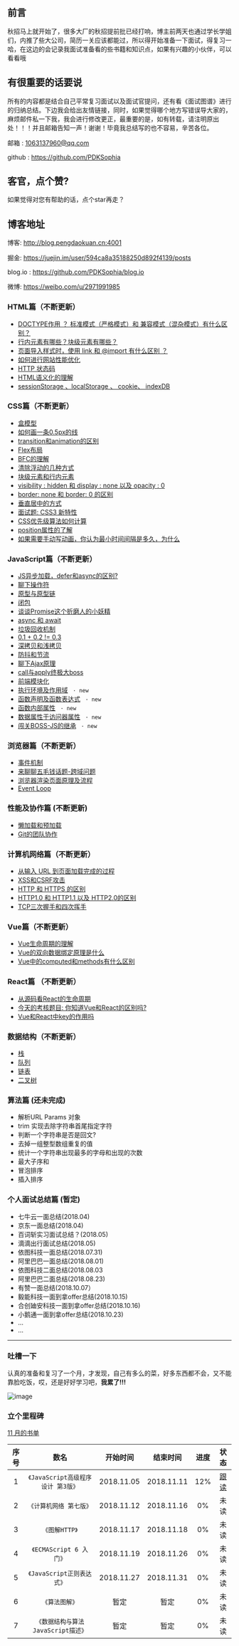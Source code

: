 ## 前言
秋招马上就开始了，很多大厂的秋招提前批已经打响，博主前两天也通过学长学姐们，内推了些大公司，简历一关应该都能过，所以得开始准备一下面试，得复习一哈，在这边的会记录我面试准备看的些书籍和知识点，如果有兴趣的小伙伴，可以看看哦

## 有很重要的话要说
所有的内容都是结合自己平常复习面试以及面试官提问，还有看《面试图谱》进行的归纳总结。下边我会给出友情链接，同时，如果觉得哪个地方写错误导大家的，麻烦邮件私一下我，我会进行修改更正，最重要的是，如有转载，请注明原出处！！！并且邮箱告知一声！谢谢！毕竟我总结写的也不容易，辛苦各位。

邮箱 : 1063137960@qq.com

github : https://github.com/PDKSophia

## 客官，点个赞?
如果觉得对您有帮助的话，点个star再走？

## 博客地址
博客: http://blog.pengdaokuan.cn:4001

掘金: https://juejin.im/user/594ca8a35188250d892f4139/posts

blog.io : https://github.com/PDKSophia/blog.io

微博: https://weibo.com/u/2971991985

### HTML篇（不断更新）
- [DOCTYPE作用 ？ 标准模式（严格模式）和 兼容模式（混杂模式）有什么区别？](https://github.com/PDKSophia/blog.io/blob/master/%E5%89%8D%E7%AB%AF%E9%9D%A2%E8%AF%95-HTML%E7%AF%87.md#doctype%E4%BD%9C%E7%94%A8--%E6%A0%87%E5%87%86%E6%A8%A1%E5%BC%8F%E4%B8%A5%E6%A0%BC%E6%A8%A1%E5%BC%8F%E5%92%8C-%E5%85%BC%E5%AE%B9%E6%A8%A1%E5%BC%8F%E6%B7%B7%E6%9D%82%E6%A8%A1%E5%BC%8F%E6%9C%89%E4%BB%80%E4%B9%88%E5%8C%BA%E5%88%AB)
- [行内元素有哪些？块级元素有哪些？](https://github.com/PDKSophia/blog.io/blob/master/%E5%89%8D%E7%AB%AF%E9%9D%A2%E8%AF%95-HTML%E7%AF%87.md#%E8%A1%8C%E5%86%85%E5%85%83%E7%B4%A0%E6%9C%89%E5%93%AA%E4%BA%9B%E5%9D%97%E7%BA%A7%E5%85%83%E7%B4%A0%E6%9C%89%E5%93%AA%E4%BA%9B)
- [页面导入样式时，使用 link 和 @import 有什么区别 ？](https://github.com/PDKSophia/blog.io/blob/master/%E5%89%8D%E7%AB%AF%E9%9D%A2%E8%AF%95-HTML%E7%AF%87.md#%E9%A1%B5%E9%9D%A2%E5%AF%BC%E5%85%A5%E6%A0%B7%E5%BC%8F%E6%97%B6%E4%BD%BF%E7%94%A8-link-%E5%92%8C-import-%E6%9C%89%E4%BB%80%E4%B9%88%E5%8C%BA%E5%88%AB-)
- [如何进行网站性能优化](https://github.com/PDKSophia/blog.io/blob/master/%E5%89%8D%E7%AB%AF%E9%9D%A2%E8%AF%95-HTML%E7%AF%87.md#%E5%A6%82%E4%BD%95%E8%BF%9B%E8%A1%8C%E7%BD%91%E7%AB%99%E6%80%A7%E8%83%BD%E4%BC%98%E5%8C%96)
- [HTTP 状态码](https://github.com/PDKSophia/blog.io/blob/master/%E5%89%8D%E7%AB%AF%E9%9D%A2%E8%AF%95-HTML%E7%AF%87.md#http-%E7%8A%B6%E6%80%81%E7%A0%81)
- [HTML语义化的理解](https://github.com/PDKSophia/blog.io/blob/master/%E5%89%8D%E7%AB%AF%E9%9D%A2%E8%AF%95-HTML%E7%AF%87.md#html%E8%AF%AD%E4%B9%89%E5%8C%96%E7%9A%84%E7%90%86%E8%A7%A3)
- [sessionStorage 、localStorage 、 cookie、 indexDB](https://github.com/PDKSophia/blog.io/blob/master/%E5%89%8D%E7%AB%AF%E9%9D%A2%E8%AF%95-HTML%E7%AF%87.md#sessionstorage-localstorage--cookie-indexdb)

### CSS篇（不断更新）
- [盒模型](https://github.com/PDKSophia/blog.io/blob/master/%E5%89%8D%E7%AB%AF%E9%9D%A2%E8%AF%95-CSS%E7%AF%87.md#%E7%9B%92%E6%A8%A1%E5%9E%8B)
- [如何画一条0.5px的线](https://github.com/PDKSophia/blog.io/blob/master/%E5%89%8D%E7%AB%AF%E9%9D%A2%E8%AF%95-CSS%E7%AF%87.md#%E5%A6%82%E4%BD%95%E7%94%BB%E4%B8%80%E6%9D%A105px%E7%9A%84%E7%BA%BF-)
- [transition和animation的区别](https://github.com/PDKSophia/blog.io/blob/master/%E5%89%8D%E7%AB%AF%E9%9D%A2%E8%AF%95-CSS%E7%AF%87.md#transition%E5%92%8Canimation%E7%9A%84%E5%8C%BA%E5%88%AB-)
- [Flex布局](https://github.com/PDKSophia/blog.io/blob/master/%E5%89%8D%E7%AB%AF%E9%9D%A2%E8%AF%95-CSS%E7%AF%87.md#flex%E5%B8%83%E5%B1%80)
- [BFC的理解](https://github.com/PDKSophia/blog.io/blob/master/%E5%89%8D%E7%AB%AF%E9%9D%A2%E8%AF%95-CSS%E7%AF%87.md#bfc)
- [清除浮动的几种方式](https://github.com/PDKSophia/blog.io/blob/master/%E5%89%8D%E7%AB%AF%E9%9D%A2%E8%AF%95-CSS%E7%AF%87.md#%E6%B8%85%E9%99%A4%E6%B5%AE%E5%8A%A8%E7%9A%84%E5%87%A0%E7%A7%8D%E6%96%B9%E5%BC%8F)
- [块级元素和行内元素](https://github.com/PDKSophia/blog.io/blob/master/%E5%89%8D%E7%AB%AF%E9%9D%A2%E8%AF%95-CSS%E7%AF%87.md#%E5%9D%97%E7%BA%A7%E5%85%83%E7%B4%A0-%E5%92%8C-%E8%A1%8C%E5%86%85%E5%85%83%E7%B4%A0)
- [visibility : hidden 和 display : none 以及 opacity : 0](https://github.com/PDKSophia/blog.io/blob/master/%E5%89%8D%E7%AB%AF%E9%9D%A2%E8%AF%95-CSS%E7%AF%87.md#visibility--hidden-%E5%92%8C-display--none-%E4%BB%A5%E5%8F%8A-opacity--0)
- [border: none 和 border: 0 的区别](https://github.com/PDKSophia/blog.io/blob/master/%E5%89%8D%E7%AB%AF%E9%9D%A2%E8%AF%95-CSS%E7%AF%87.md#border-none-%E5%92%8C-border-0-%E7%9A%84%E5%8C%BA%E5%88%AB)
- [垂直居中的方式](https://github.com/PDKSophia/blog.io/blob/master/%E5%89%8D%E7%AB%AF%E9%9D%A2%E8%AF%95-CSS%E7%AF%87.md#%E5%9E%82%E7%9B%B4%E5%B1%85%E4%B8%AD%E7%9A%84%E6%96%B9%E5%BC%8F)
- [面试题: CSS3 新特性](https://github.com/PDKSophia/blog.io/blob/master/%E5%89%8D%E7%AB%AF%E9%9D%A2%E8%AF%95-CSS%E7%AF%87.md#css3-%E6%96%B0%E7%89%B9%E6%80%A7)
- [CSS优先级算法如何计算](https://github.com/PDKSophia/blog.io/blob/master/%E5%89%8D%E7%AB%AF%E9%9D%A2%E8%AF%95-CSS%E7%AF%87.md#css%E4%BC%98%E5%85%88%E7%BA%A7%E7%AE%97%E6%B3%95%E5%A6%82%E4%BD%95%E8%AE%A1%E7%AE%97)
- [position属性的了解](https://github.com/PDKSophia/blog.io/blob/master/%E5%89%8D%E7%AB%AF%E9%9D%A2%E8%AF%95-CSS%E7%AF%87.md#position%E5%B1%9E%E6%80%A7%E7%9A%84%E4%BA%86%E8%A7%A3)
- [如果需要手动写动画，你认为最小时间间隔是多久，为什么](https://github.com/PDKSophia/blog.io/blob/master/%E5%89%8D%E7%AB%AF%E9%9D%A2%E8%AF%95-CSS%E7%AF%87.md#%E5%A6%82%E6%9E%9C%E9%9C%80%E8%A6%81%E6%89%8B%E5%8A%A8%E5%86%99%E5%8A%A8%E7%94%BB%E4%BD%A0%E8%AE%A4%E4%B8%BA%E6%9C%80%E5%B0%8F%E6%97%B6%E9%97%B4%E9%97%B4%E9%9A%94%E6%98%AF%E5%A4%9A%E4%B9%85%E4%B8%BA%E4%BB%80%E4%B9%88)

### JavaScript篇（不断更新）
- [JS异步加载，defer和async的区别?](https://github.com/PDKSophia/blog.io/blob/master/JavaScript%E7%AF%87-%E5%BC%82%E6%AD%A5%E5%8A%A0%E8%BD%BDjs%2C%20async%E5%92%8Cdefer.md)
- [聊下操作符](https://github.com/PDKSophia/blog.io/blob/master/JavaScript%E7%AF%87-%E8%81%8A%E4%B8%8B%E6%93%8D%E4%BD%9C%E7%AC%A6.md)
- [原型与原型链](https://github.com/PDKSophia/blog.io/blob/master/JavaScript%E7%AF%87-%E5%8E%9F%E5%9E%8B%E5%92%8C%E5%8E%9F%E5%9E%8B%E9%93%BE.md)
- [闭包](https://github.com/PDKSophia/blog.io/blob/master/JavaScript%E7%AF%87-%E9%97%AD%E5%8C%85.md)
- [谈谈Promise这个折磨人的小妖精](https://github.com/PDKSophia/blog.io/blob/master/JavaScript%E7%AF%87-Promise%E8%BF%99%E4%B8%AA%E6%8A%98%E7%A3%A8%E4%BA%BA%E7%9A%84%E5%B0%8F%E5%A6%96%E7%B2%BE.md)
- [async 和 await](https://github.com/PDKSophia/blog.io/blob/master/JavaScript%E7%AF%87-async-%E5%92%8C-await.md)
- [垃圾回收机制](https://github.com/PDKSophia/blog.io/blob/master/JavaScript%E7%AF%87-%E5%9E%83%E5%9C%BE%E5%9B%9E%E6%94%B6%E6%9C%BA%E5%88%B6.md)
- [0.1 + 0.2 != 0.3](https://github.com/PDKSophia/read-booklist/blob/master/JavaScript%E9%AB%98%E7%BA%A7%E7%BC%96%E7%A8%8B%E8%AE%BE%E8%AE%A1/play-card-1.md#number-%E7%B1%BB%E5%9E%8B)
- [深拷贝和浅拷贝](https://github.com/PDKSophia/blog.io/blob/master/JavaScript%E7%AF%87-%E6%B7%B1%E6%8B%B7%E8%B4%9D%E5%92%8C%E6%B5%85%E6%8B%B7%E8%B4%9D.md)
- [防抖和节流](https://github.com/PDKSophia/blog.io/blob/master/JavaScript%E7%AF%87-%E9%98%B2%E6%8A%96%E5%92%8C%E8%8A%82%E6%B5%81.md)
- [聊下Ajax原理](https://github.com/PDKSophia/blog.io/blob/master/JavaScript%E7%AF%87-%E8%81%8A%E4%B8%8BAjax%E7%9A%84%E5%8E%9F%E7%90%86.md)
- [call与apply终极大boss](https://github.com/PDKSophia/blog.io/blob/master/JavaScript%E7%AF%87-apply%E5%92%8Ccall.md)
- [前端模块化](https://github.com/PDKSophia/blog.io/blob/master/JavaScript%E7%AF%87-%E5%89%8D%E7%AB%AF%E6%A8%A1%E5%9D%97%E5%8C%96.md)
- [执行环境及作用域](https://github.com/PDKSophia/read-booklist/blob/master/JavaScript%E9%AB%98%E7%BA%A7%E7%BC%96%E7%A8%8B%E8%AE%BE%E8%AE%A1/play-card-1.md#%E6%89%A7%E8%A1%8C%E7%8E%AF%E5%A2%83%E5%8F%8A%E4%BD%9C%E7%94%A8%E5%9F%9F) ` · new`
- [函数声明及函数表达式](https://github.com/PDKSophia/read-booklist/blob/master/JavaScript%E9%AB%98%E7%BA%A7%E7%BC%96%E7%A8%8B%E8%AE%BE%E8%AE%A1/play-card-2.md#%E5%87%BD%E6%95%B0%E5%A3%B0%E6%98%8E%E4%B8%8E%E5%87%BD%E6%95%B0%E8%A1%A8%E8%BE%BE%E5%BC%8F) ` · new`
- [函数内部属性](https://github.com/PDKSophia/read-booklist/blob/master/JavaScript%E9%AB%98%E7%BA%A7%E7%BC%96%E7%A8%8B%E8%AE%BE%E8%AE%A1/play-card-2.md#%E5%87%BD%E6%95%B0%E5%86%85%E9%83%A8%E5%B1%9E%E6%80%A7) ` · new`
- [数据属性于访问器属性](https://github.com/PDKSophia/read-booklist/blob/master/JavaScript%E9%AB%98%E7%BA%A7%E7%BC%96%E7%A8%8B%E8%AE%BE%E8%AE%A1/play-card-3.md#%E6%95%B0%E6%8D%AE%E5%B1%9E%E6%80%A7) ` · new`
- [闯关BOSS-JS的继承](https://github.com/PDKSophia/read-booklist/blob/master/JavaScript%E9%AB%98%E7%BA%A7%E7%BC%96%E7%A8%8B%E8%AE%BE%E8%AE%A1/play-card-3.md#%E7%BB%A7%E6%89%BF) ` · new`

### 浏览器篇（不断更新）
- [事件机制](https://github.com/PDKSophia/blog.io/blob/master/%E6%B5%8F%E8%A7%88%E5%99%A8%E7%AF%87-%E4%BA%8B%E4%BB%B6%E6%9C%BA%E5%88%B6.md)
- [来聊聊五毛钱话题-跨域问题](https://github.com/PDKSophia/blog.io/blob/master/%E6%B5%8F%E8%A7%88%E5%99%A8%E7%AF%87-%E6%9D%A5%E8%81%8A%E8%81%8A%E4%BA%94%E6%AF%9B%E9%92%B1%E7%9A%84%E8%B7%A8%E5%9F%9F%E9%97%AE%E9%A2%98.md)
- [浏览器渲染页面原理及流程](https://github.com/PDKSophia/blog.io/blob/master/%E6%B5%8F%E8%A7%88%E5%99%A8%E7%AF%87-%E6%B5%8F%E8%A7%88%E5%99%A8%E6%B8%B2%E6%9F%93%E5%8E%9F%E7%90%86%E5%8F%8A%E6%B5%81%E7%A8%8B.md)
- [Event Loop](https://github.com/PDKSophia/blog.io/blob/master/%E6%B5%8F%E8%A7%88%E5%99%A8%E7%AF%87-Event-Loop.md)

### 性能及协作篇 (不断更新)
- [懒加载和预加载](https://github.com/PDKSophia/blog.io/blob/master/%E6%80%A7%E8%83%BD%E5%8F%8A%E5%8D%8F%E4%BD%9C%E7%AF%87-%E6%87%92%E5%8A%A0%E8%BD%BD%E5%92%8C%E9%A2%84%E5%8A%A0%E8%BD%BD.md)
- [Git的团队协作](https://github.com/PDKSophia/blog.io/blob/master/%E6%80%A7%E8%83%BD%E5%8F%8A%E5%8D%8F%E4%BD%9C%E7%AF%87-Git%E7%9A%84%E5%9B%A2%E9%98%9F%E5%8D%8F%E4%BD%9C.md)

### 计算机网络篇（不断更新）
- [从输入 URL 到页面加载完成的过程](https://github.com/PDKSophia/blog.io/blob/master/%E8%AE%A1%E7%AE%97%E6%9C%BA%E7%BD%91%E7%BB%9C%E7%AF%87-%E4%BB%8E%E8%BE%93%E5%85%A5URL%E5%88%B0%E9%A1%B5%E9%9D%A2%E5%8A%A0%E8%BD%BD%E5%AE%8C%E6%88%90%E8%BF%87%E7%A8%8B.md)
- [XSS和CSRF攻击](https://github.com/PDKSophia/blog.io/blob/master/%E8%AE%A1%E7%AE%97%E6%9C%BA%E7%BD%91%E7%BB%9C%E7%AF%87-XSS%E5%92%8CCSRF%E7%9A%84%E6%94%BB%E5%87%BB.md)
- [HTTP 和 HTTPS 的区别](https://github.com/PDKSophia/blog.io/blob/master/%E8%AE%A1%E7%AE%97%E6%9C%BA%E7%BD%91%E7%BB%9C%E7%AF%87-HTTP%E5%92%8CHTTPS%E7%9A%84%E5%8C%BA%E5%88%AB.md)
- [HTTP1.0 和 HTTP1.1 以及 HTTP2.0的区别](https://github.com/PDKSophia/blog.io/blob/master/%E8%AE%A1%E7%AE%97%E6%9C%BA%E7%BD%91%E7%BB%9C%E7%AF%87-HTTP1.0%20%E3%80%81HTTP1.1%20%E5%92%8C%20HTTP2.0%E7%9A%84%E5%8C%BA%E5%88%AB.md)
- [TCP三次握手和四次挥手](https://github.com/PDKSophia/blog.io/blob/master/%E8%AE%A1%E7%AE%97%E6%9C%BA%E7%BD%91%E7%BB%9C%E7%AF%87-TCP%E7%9A%84%E4%B8%89%E6%AC%A1%E6%8F%A1%E6%89%8B%E5%92%8C%E5%9B%9B%E6%AC%A1%E6%8C%A5%E6%89%8B.md)

### Vue篇（不断更新）
- [Vue生命周期的理解](https://github.com/PDKSophia/blog.io/blob/master/Vue%E7%AF%87-Vue%E7%94%9F%E5%91%BD%E5%91%A8%E6%9C%9F.md)
- [Vue的双向数据绑定原理是什么](https://github.com/PDKSophia/blog.io/blob/master/Vue%E7%AF%87-%E6%95%B0%E6%8D%AE%E5%8F%8C%E5%90%91%E7%BB%91%E5%AE%9A%E5%8E%9F%E7%90%86.md)
- [Vue中的computed和methods有什么区别](https://github.com/PDKSophia/blog.io/blob/master/Vue%E7%AF%87-Vue%E4%B8%AD%E7%9A%84computed%E5%92%8Cmethods%E6%9C%89%E4%BB%80%E4%B9%88%E5%8C%BA%E5%88%AB.md)

### React篇 （不断更新）
- [从源码看React的生命周期](https://github.com/PDKSophia/blog.io/blob/master/React%E7%AF%87-%E4%BB%8E%E6%BA%90%E7%A0%81%E7%9C%8BReact%E7%9A%84%E7%94%9F%E5%91%BD%E5%91%A8%E6%9C%9F.md)
- [今天的考核题目: 你知道Vue和React的区别吗?](https://github.com/PDKSophia/blog.io/blob/master/React%E7%AF%87-React%E5%92%8CVue%E7%9A%84%E5%8C%BA%E5%88%AB.md)
- [Vue和React中key的作用吗]()

### 数据结构（不断更新）
- [栈](https://github.com/PDKSophia/blog.io/blob/master/%E6%95%B0%E6%8D%AE%E7%BB%93%E6%9E%84-%E6%A0%88.md)
- [队列](https://github.com/PDKSophia/blog.io/blob/master/%E6%95%B0%E6%8D%AE%E7%BB%93%E6%9E%84-%E9%98%9F%E5%88%97.md)
- [链表](https://github.com/PDKSophia/blog.io/blob/master/%E6%95%B0%E6%8D%AE%E7%BB%93%E6%9E%84-%E7%BA%BF%E6%80%A7%E8%A1%A8.md)
- [二叉树](https://github.com/PDKSophia/blog.io/blob/master/%E6%95%B0%E6%8D%AE%E7%BB%93%E6%9E%84-%E6%A0%91%E7%9A%84%E7%90%86%E8%A7%A3.md)

### 算法篇 (还未完成)
<ul>
    <li>解析URL Params 对象</li>
    <li>trim 实现去除字符串首尾指定字符</li>
    <li>判断一个字符串是否是回文?</li>
    <li>去掉一组整型数组重复的值</li>
    <li>统计一个字符串出现最多的字母和出现的次数</li>
    <li>最大子序和</li>
    <li>冒泡排序</li>
    <li>插入排序</li>
</ul>

### 个人面试总结篇 (暂定)
<ul>
    <li>七牛云一面总结(2018.04)</li>
    <li>京东一面总结(2018.04)</li>
    <li>百词斩实习面试总结？(2018.05)</li>
    <li>滴滴出行面试总结(2018.05)</li>
    <li>依图科技一面总结(2018.07.31)</li>
    <li>阿里巴巴一面总结(2018.08.01)</li>
    <li>依图科技二面总结(2018.08.03</li>
    <li>阿里巴巴二面总结(2018.08.23)</li>
    <li>有赞一面总结(2018.10.07）</li>
    <li>毅能科技一面到拿offer总结(2018.10.15)</li>
    <li>合创廸安科技一面到拿offer总结(2018.10.16)</li>
    <li>小鹅通一面到拿offer总结(2018.10.23)</li>
    <li>...</li>
    <li>...</li>
</ul>


----------

### 吐槽一下
认真的准备和复习了一个月，才发现，自己有多么的菜，好多东西都不会，又不能靠脸吃饭，哎，还是好好学习吧，<strong>我累了!!!</strong>

![image](https://github.com/PDKSophia/ONE_WORD/raw/master/images/g2.gif)

### 立个里程碑

[11 月的书单](https://github.com/PDKSophia/read-booklist)

| 序号 | 数名 | 开始时间 | 结束时间 | 进度 | 状态 |
| :------: | :------: | :------: | :------: | :------: |  :------: | 
| 1 | `《JavaScript高级程序设计 第3版》` |  2018.11.05 | 2018.11.11 | 12% | [跟读](https://github.com/PDKSophia/read-booklist/tree/master/JavaScript%E9%AB%98%E7%BA%A7%E7%BC%96%E7%A8%8B%E8%AE%BE%E8%AE%A1) |
| 2 | `《计算机网络 第七版》` |  2018.11.12 | 2018.11.16 | 0% | 未读 |
| 3 | `《图解HTTP》` |  2018.11.17 | 2018.11.18 | 0% | 未读 |
| 4 | `《ECMAScript 6 入门》` |  2018.11.19 | 2018.11.26 | 0% | 未读 |
| 5 | `《JavaScript正则表达式》` |  2018.11.27 | 2018.11.31 | 0% | 未读 |
| 6 | `《算法图解》` | 暂定 | 暂定 | 0% | 未读 |
| 7 | `《数据结构与算法 JavaScript描述》` |  暂定 | 暂定 | 0% | 未读 |
